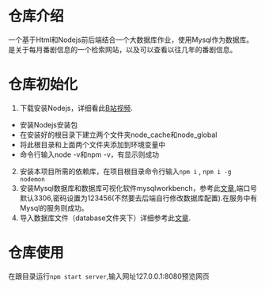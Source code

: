 # 仓库介绍
一个基于Html和Nodejs前后端结合一个大数据库作业，使用Mysql作为数据库。是关于每月番剧信息的一个检索网站，以及可以查看以往几年的番剧信息。

# 仓库初始化
1. 下载安装Nodejs，详细看此[B站视频](https://www.bilibili.com/video/BV19F411t7zX/?share_source=copy_web&vd_source=3e9e72ed2a403a7c4db67b5165334887).
 + 安装Nodejs安装包
 + 在安装好的根目录下建立两个文件夹node_cache和node_global
 + 将此根目录和上面两个文件夹添加到环境变量中
 + 命令行输入node -v和npm -v，有显示则成功
2. 安装本项目所需的依赖库，在项目根目录命令行输入`npm i` , `npm i -g nodemon`
3. 安装Mysql数据库和数据库可视化软件mysqlworkbench，参考此[文章](https://blog.csdn.net/weixin_39289696/article/details/128850498),端口号默认3306,密码设置为123456(不然要去后端自行修改数据库配置).在服务中有Mysql的服务则成功。
4. 导入数据库文件（database文件夹下）详细参考此[文章](https://blog.csdn.net/qq_40930559/article/details/104024283).

# 仓库使用
在跟目录运行`npm start server`,输入网址127.0.0.1:8080预览网页